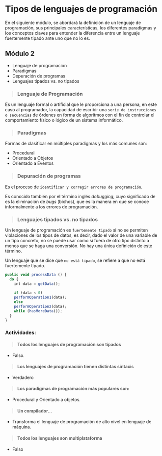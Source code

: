 # Tipos de lenguajes de programación

En el siguiente módulo, se abordará la definición de un lenguaje de programación, sus principales características, los diferentes paradigmas y los conceptos claves para entender la diferencia entre un lenguaje fuertemente tipado ante uno que no lo es.

## Módulo 2

* Lenguaje de programación
* Paradigmas
* Depuración de programas
* Lenguajes tipados vs. no tipados


> ### Lenguaje de Programación

Es un lenguaje formal o artificial que le proporciona a una persona, en este caso al programador, la capacidad de escribir una `serie de instrucciones o secuencias` de órdenes en forma de algoritmos con el fin de controlar el comportamiento físico o lógico de un sistema informático.


> ### Paradigmas

Formas de clasificar en múltiples paradigmas y los más comunes son:
* Procedural
* Orientado a Objetos
* Orientado a Eventos

> ### Depuración de programas

Es el proceso de `identificar y corregir errores de programación`.

Es conocido también por el término inglés *debugging*, cuyo significado de es la eliminación de *bugs* (bichos), que es la manera en que se conoce informalmente a los errores de programación.


> ### Lenguajes tipados vs. no tipados

Un lenguaje de programación es `fuertemente tipado` si no se permiten violaciones de los tipos de datos, es decir, dado el valor de una variable de un tipo concreto, no se puede usar como si fuera de otro tipo distinto a menos que se haga una conversión. No hay una única definición de este término.

Un lenguaje que se dice que `no está tipado`, se refiere a que no está fuertemente tipado.

~~~ js
public void processData () {
  do {
    int data = getData();
    
    if (data < 0)
    performOperation1(data);
    else
    performOperation2(data);
    while (hasMoreData());
  }
}
~~~

### Actividades:

> #### **Todos los lenguajes de programación son tipados**

* Falso.


> #### **Los lenguajes de programación tienen distintas sintaxis**

* Verdadero

> #### **Los paradigmas de programación más populares son:**

* Procedural y Orientado a objetos.


> #### **Un compilador...**

* Transforma el lenguaje de programación de alto nivel en lenguaje de máquina.


> #### **Todos los lenguajes son multiplataforma**

* Falso